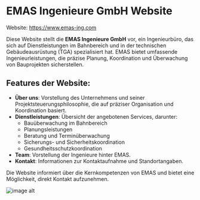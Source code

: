 # EMAS Ingenieure GmbH Website

Website: https://www.emas-ing.com

Diese Website stellt die **EMAS Ingenieure GmbH** vor, ein Ingenieurbüro, das sich auf Dienstleistungen im Bahnbereich und in der technischen Gebäudeausrüstung (TGA) spezialisiert hat. EMAS bietet umfassende Ingenieurleistungen, die präzise Planung, Koordination und Überwachung von Bauprojekten sicherstellen.

## Features der Website:
- **Über uns**: Vorstellung des Unternehmens und seiner Projektsteuerungsphilosophie, die auf präziser Organisation und Koordination basiert.
- **Dienstleistungen**: Übersicht der angebotenen Services, darunter:
  - Bauüberwachung im Bahnbereich
  - Planungsleistungen
  - Beratung und Terminüberwachung
  - Sicherungs- und Sicherheitskoordination
  - Gesundheitsschutzkoordination
- **Team**: Vorstellung der Ingenieure hinter EMAS.
- **Kontakt**: Informationen zur Kontaktaufnahme und Standortangaben.

Die Website informiert über die Kernkompetenzen von EMAS und bietet eine Möglichkeit, direkt Kontakt aufzunehmen.

![image alt](https://github.com/Junior-Kamtchouang/Emas-ing/blob/6f06627c5959851b33b2c77a51ad881b82c8fec4/Emas-Ing-Website-Presentation-Image.png)
